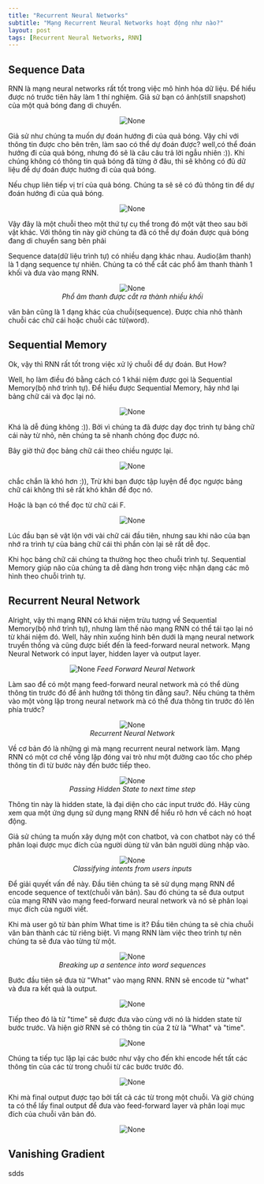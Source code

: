 ```yaml
---
title: "Recurrent Neural Networks"
subtitle: "Mạng Recurrent Neural Networks hoạt động như nào?"
layout: post
tags: [Recurrent Neural Networks, RNN]
---
```


## Sequence Data 

 RNN là mạng neural networks rất tốt trong việc mô hình hóa dữ liệu. Để hiểu được nó trước tiên hãy làm 1 thí nghiệm. Giả sử bạn có ảnh(still snapshot) của một quả bóng đang di chuyển. 
 
 <center>
  <img src="/img/bp/2018-06-18-RNN/ball.png" alt="None">
 </center>
 
 Giả sử như chúng ta muốn dự đoán hướng đi của quả bóng. Vậy chỉ với thông tin được cho bên trên, làm sao có thể dự đoán được? well,có thể đoán hướng đi của quả bóng, nhưng đó sẽ là câu câu trả lời ngẫu nhiên :)). Khi chúng không có thông tin quả bóng đã từng ở đâu, thì sẽ không có đủ dữ liệu để dự đoán được hướng đi của quả bóng.
 
 Nếu chụp liên tiếp vị trí của quả bóng. Chúng ta sẽ sẽ có đủ thông tin để dự đoán hướng đi của quả bóng.

 <center>
  <img src="/img/bp/2018-06-18-RNN/ball.gif" alt="None">
 </center>

Vậy đây là một chuỗi theo một thứ tự cụ thể trong đó một vật theo sau bởi vật khác. Với thông tin này giờ chúng ta đã có thể dự đoán được quả bóng đang di chuyển sang bên phải

Sequence data(dữ liệu trình tự) có nhiều dạng khác nhau. Audio(âm thanh) là 1 dạng sequence tự nhiên. Chúng ta có thể cắt các phổ âm thanh thành 1 khối và đưa vào mạng RNN.

 <center>
  <img src="/img/bp/2018-06-18-RNN/audio.png" alt="None">
  <br>
  <em>Phổ âm thanh được cắt ra thành nhiều khối</em>
 </center>

văn bản cũng là 1 dạng khác của chuỗi(sequence). Được chia nhỏ thành chuỗi các chữ cái hoặc chuỗi các từ(word).

## Sequential Memory

Ok, vậy thì RNN rất tốt trong việc xử lý chuỗi để dự đoán. But How?

Well, họ làm điều đó bằng cách có 1 khái niệm được gọi là Sequential Memory(bộ nhớ trình tự). Để hiểu được Sequential Memory, hãy nhớ lại bảng chữ cái và đọc lại nó.

 <center>
  <img src="/img/bp/2018-06-18-RNN/abc.png" alt="None">
 </center>
 
 Khá là dễ đúng không :)). Bởi vì chúng ta đã được dạy đọc trình tự bảng chữ cái này từ nhỏ, nên chúng ta sẽ nhanh chóng đọc được nó.
 
 Bây giờ thử đọc bảng chữ cái theo chiều ngược lại.
 

 <center>
  <img src="/img/bp/2018-06-18-RNN/abcre.png" alt="None">
 </center>
 
 chắc chắn là khó hơn :)), Trừ khi bạn được tập luyện để đọc ngược bảng chữ cái không thì sẽ rất khó khăn để đọc nó.
 
 Hoặc là bạn có thể đọc từ chữ cái F.
 
 <center>
  <img src="/img/bp/2018-06-18-RNN/fabc.png" alt="None">
 </center>
 
 Lúc đầu bạn sẽ vật lộn với vài chữ cái đầu tiên, nhưng sau khi não của bạn nhớ ra trình tự của bảng chữ cái thì phần còn lại sẽ rất dễ đọc. 
 
Khi học bảng chữ cái chúng ta thường học theo chuỗi trình tự. Sequential Memory giúp não của chúng ta dễ dàng hơn trong việc nhận dạng các mô hình theo chuỗi trình tự.

## Recurrent Neural Network

Alright, vậy thì mạng RNN có khái niệm trừu tượng về Sequential Memory(bộ nhớ trình tự), nhưng làm thế nào mạng RNN có thể tái tạo lại nó từ khái niệm đó. Well, hãy nhìn xuống hình bên dưới là mạng neural network truyền thống và cũng được biết đến là feed-forward neural network. Mạng Neural Network có input layer, hidden layer và output layer.

 <center>
  <img src="/img/bp/2018-06-18-RNN/FFW.png" alt="None">
 <em>Feed Forward Neural Network</em>
 </center>

Làm sao để có một mạng feed-forward neural network mà có thể dùng thông tin trước đó để ảnh hưởng tới thông tin đằng sau?. Nếu chúng ta thêm vào một vòng lặp trong neural network mà có thể đưa thông tin trước đó lên phía trước?

<center>
  <img src="/img/bp/2018-06-18-RNN/RNN.png" alt="None">
 <br>
 <em>Recurrent Neural Network</em>
 </center>

Về cơ bản đó là những gì mà mạng recurrent neural network làm. Mạng RNN có một cơ chế vồng lặp đóng vai trò như một đường cao tốc cho phép thông tin đi từ bước này đến bước tiếp theo.

<center>
  <img src="/img/bp/2018-06-18-RNN/hidden.gif" alt="None">
 <br>
 <em>Passing Hidden State to next time step</em>
 </center>

Thông tin này là hidden state, là đại diện cho các input trước đó. Hãy cùng xem qua một ứng dụng sử dụng mạng RNN để hiểu rõ hơn về cách nó hoạt động.

Giả sử chúng ta muốn xây dựng một con chatbot, và con chatbot này có thể phân loại được mục đích của người dùng từ văn bản người dùng nhập vào.

<center>
  <img src="/img/bp/2018-06-18-RNN/classify.gif" alt="None">
 <br>
 <em>Classifying intents from users inputs</em>
 </center>
 
 Để giải quyết vấn đề này. Đầu tiên chúng ta sẽ sử dụng mạng RNN để encode sequence of text(chuỗi văn bản). Sau đó chúng ta sẽ đưa output của mạng RNN vào mạng feed-forward neural network và nó sẽ phân loại mục đích của người viết.
 
 Khi mà user gõ từ bàn phím What time is it? Đầu tiên chúng ta sẽ chia chuỗi văn bản thành các từ riêng biệt. Vì mạng RNN làm việc theo trình tự nên chúng ta sẽ đưa vào từng từ một.
 
 
 <center>
  <img src="/img/bp/2018-06-18-RNN/breakingsen.gif" alt="None">
 <br>
 <em>Breaking up a sentence into word sequences</em>
 </center>
 
 Bước đầu tiên sẽ đưa từ "What" vào mạng RNN. RNN sẽ encode từ "what" và đưa ra kết quả là output.
 
 <center>
  <img src="/img/bp/2018-06-18-RNN/breakingsen2.gif" alt="None">
 </center>
 
 Tiếp theo đó là từ "time" sẽ được đưa vào cùng với nó là hidden state từ bước trước. Và hiện giờ RNN sẽ có thông tin của 2 từ là "What" và "time".
 
 <center>
  <img src="/img/bp/2018-06-18-RNN/breakingsen3.gif" alt="None">
 </center>
 
 Chúng ta tiếp tục lặp lại các bước như vậy cho đến khi encode hết tất các thông tin của các từ trong chuỗi từ các bước trước đó.
 
  <center>
  <img src="/img/bp/2018-06-18-RNN/breakingsen4.gif" alt="None">
 </center>
 
 Khi mà final output được tạo bởi tất cả các từ trong một chuỗi. Và giờ chúng ta có thể lấy final output để đưa vào feed-forward layer và phân loại mục đích của chuỗi văn bản đó.
 
  <center>
  <img src="/img/bp/2018-06-18-RNN/breakingsen5.gif" alt="None">
 </center>
 
## Vanishing Gradient
 
 sdds








